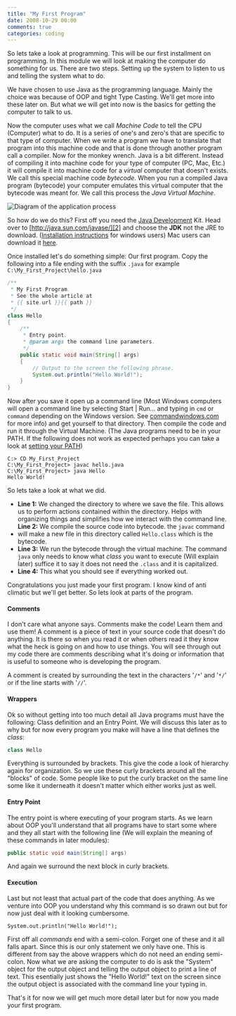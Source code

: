 ```yaml
---
title: "My First Program"
date: 2008-10-29 00:00
comments: true
categories: coding
---
```

So lets take a look at programming. This will be our first installment on
programming. In this module we will look at making the computer do something
for us. There are two steps. Setting up the system to listen to us and telling
the system what to do.

We have chosen to use Java as the programming language. Mainly the choice was
because of OOP and tight Type Casting. We'll get more into these later on. But
what we will get into now is the basics for getting the computer to talk to
us.

Now the computer uses what we call _Machine Code_ to tell the CPU
(Computer) what to do. It is a series of one's and zero's that are specific to
that type of computer. When we write a program we have to translate that
program into this machine code and that is done through another program call a
compiler. Now for the monkey wrench. Java is a  bit different. Instead of
compiling it into machine code for your type of computer (PC, Mac, Etc.) it
will compile it into machine code for a _virtual_ computer that doesn't
exists. We call this special machine code _bytecode_. When you run a
compiled Java program (bytecode) your computer emulates this virtual computer
that the bytecode was meant for. We call this process the _Java Virtual
Machine_.

<!-- more -->

![Diagram of the application process](/images/posts/javavm.jpg)

So how do we do this? First off you need the [Java Development][1] Kit. Head
over to [http://java.sun.com/javase/][2] and choose the **JDK** not the JRE to
download. ([Installation instructions][3] for windows users) Mac users can
download it [here][4].

Once installed let's do something simple: Our first program. Copy the following
into a file ending with the suffix `.java` for example
`C:\My_First_Project\hello.java`

```java
/**
 * My First Program.
 * See the whole article at
 * {{ site.url }}{{ path }}
 */
class Hello
{
    /**
     * Entry point.
     * @param args the command line parameters.
     */
    public static void main(String[] args)
    {
        // Output to the screen the following phrase.
        System.out.println("Hello World!");
    }
}
```

Now after you save it open up a command line (Most Windows computers will open
a command line by selecting Start | Run... and typing in `cmd` or `command`
depending on the Windows version. See [commandwindows.com][5] for more info)
and get yourself to that directory. Then compile the code and run it through
the Virtual Machine. (The Java programs need to be in your PATH. If the
following does not work as expected perhaps you can take a look at [setting
your PATH][6])

    C:> CD My_First_Project
    C:\My_First_Project> javac hello.java
    C:\My_First_Project> java Hello
    Hello World!

So lets take a look at what we did.

- __Line 1:__ We changed the directory to where we save the file. This allows
  us to perform actions contained within the directory. Helps with organizing
  things and simplifies how we interact with the command line.
  __Line 2:__ We compile the source code into bytecode. the `javac` command
- will make a new file in this directory called `Hello.class` which is the
  bytecode.
- __Line 3:__ We run the bytecode through the virtual machine. The command
  `java` only needs to know what _class_ you want to execute (Will
  explain later) suffice it to say it does not need the `.class` and it is
  capitalized.
- __Line 4:__ This what you should see if everything worked out.

Congratulations you just made your first program. I know kind of anti climatic
but we'll get better. So lets look at parts of the program.

#### Comments

I don't care what anyone says. Comments make the code! Learn them and use them!
A comment is a piece of text in your source code that doesn't do anything. It
is there so when you read it or when others read it they know what the heck is
going on and how to use things. You will see through out my code there are
comments describing what it's doing or information that is useful to someone
who is developing the program.

A comment is created by surrounding the text in the characters '`/*`' and
'`*/`' or if the line starts with '`//`'.

#### Wrappers

Ok so without getting into too much detail all Java programs must have the
following: Class definition and an Entry Point. We will discuss this later as
to why but for now every program you make will have a line that defines the
_class_:

```java
class Hello
```

Everything is surrounded by brackets. This give the code a look of hierarchy
again for organization. So we use these curly brackets around all the "blocks"
of code. Some people like to put the curly bracket on the same line some like
it underneath it doesn't matter which either works just as well.

#### Entry Point

The entry point is where executing of your program starts. As we learn about
OOP you'll understand that all programs have to start some where and they all
start with the following line (We will explain the meaning of these commands in
later modules):

```java
public static void main(String[] args)
```

And again we surround the next block in curly brackets.

#### Execution

Last but not least that actual  part of the code that does anything. As we
venture into OOP you understand why this command is so drawn out but for now
just deal with it looking cumbersome.

```jave
System.out.println("Hello World!");
```

First off all _commands_ end with a semi-colon. Forget one of these and it all
falls apart. Since this is our only statement we only have one. This is
different from say the above wrappers which do not need an ending semi-colon.
Now what we are asking the computer to do is ask the "System" object for the
output object and telling the output object to print a line of text. This
esentially just shows the "Hello World!" text on the screen since the output
object is associated with the command line your typing in.

That's it for now we will get much more detail later but for now you made your
first program.

[1]: http://en.wikipedia.org/wiki/Java_Development_Kit "Wikipedia entry for Java Development Kit"
[2]: http://java.sun.com/javase/ "Official download of JDK"
[3]: http://java.sun.com/javase/6/webnotes/install/jdk/install-windows.html "How to install the JDK on windows"
[4]: http://developer.apple.com/java/download/ "Java JDK Download"
[5]: http://commandwindows.com/command1.htm "Using the command line"
[6]: http://java.sun.com/javase/6/webnotes/install/jdk/install-windows.html#Environment "Setting up your evironment in windows"
